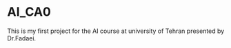 # AI_CA0
This is my first project for the AI course at university of Tehran presented by Dr.Fadaei. 
